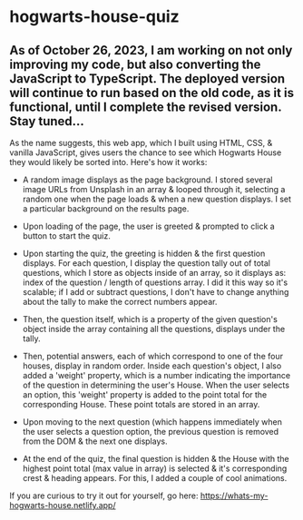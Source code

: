 ﻿# hogwarts-house-quiz

## As of October 26, 2023, I am working on not only improving my code, but also converting the JavaScript to TypeScript. The deployed version will continue to run based on the old code, as it is functional, until I complete the revised version. Stay tuned...
 
As the name suggests, this web app, which I built using HTML, CSS, & vanilla JavaScript, gives users the chance to see which Hogwarts House they would likely be sorted into. Here's how it works:

* A random image displays as the page background. I stored several image URLs from Unsplash in an array & looped through it, selecting a random one when the page loads & when a new question displays. I set a particular background on the results page.

* Upon loading of the page, the user is greeted & prompted to click a button to start the quiz. 

* Upon starting the quiz, the greeting is hidden & the first question displays. For each question, I display the question tally out of total questions, which I store as objects inside of an array, so it displays as: index of the question / length of questions array. I did it this way so it's scalable; if I add or subtract questions, I don't have to change anything about the tally to make the correct numbers appear.

* Then, the question itself, which is a property of the given question's object inside the array containing all the questions, displays under the tally. 

* Then, potential answers, each of which correspond to one of the four houses, display in random order. Inside each question's object, I also added a 'weight' property, which is a number indicating the importance of the question in determining the user's House. When the user selects an option, this 'weight' property is added to the point total for the corresponding House. These point totals are stored in an array. 

* Upon moving to the next question (which happens immediately when the user selects a question option, the previous question is removed from the DOM & the next one displays.

* At the end of the quiz, the final question is hidden & the House with the highest point total (max value in array) is selected & it's corresponding crest & heading appears. For this, I added a couple of cool animations.

If you are curious to try it out for yourself, go here: https://whats-my-hogwarts-house.netlify.app/
